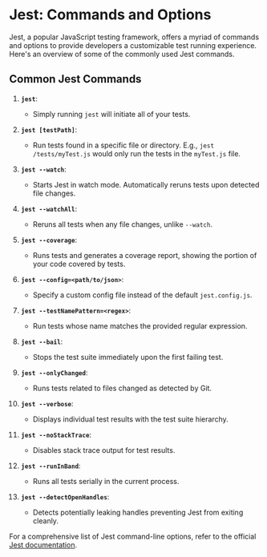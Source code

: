 # Jest: Commands and Options

Jest, a popular JavaScript testing framework, offers a myriad of commands and options to provide developers a customizable test running experience. Here's an overview of some of the commonly used Jest commands.

## Common Jest Commands

1. **`jest`**:

   - Simply running `jest` will initiate all of your tests.

2. **`jest [testPath]`**:

   - Run tests found in a specific file or directory. E.g., `jest /tests/myTest.js` would only run the tests in the `myTest.js` file.

3. **`jest --watch`**:

   - Starts Jest in watch mode. Automatically reruns tests upon detected file changes.

4. **`jest --watchAll`**:

   - Reruns all tests when any file changes, unlike `--watch`.

5. **`jest --coverage`**:

   - Runs tests and generates a coverage report, showing the portion of your code covered by tests.

6. **`jest --config=<path/to/json>`**:

   - Specify a custom config file instead of the default `jest.config.js`.

7. **`jest --testNamePattern=<regex>`**:

   - Run tests whose name matches the provided regular expression.

8. **`jest --bail`**:

   - Stops the test suite immediately upon the first failing test.

9. **`jest --onlyChanged`**:

   - Runs tests related to files changed as detected by Git.

10. **`jest --verbose`**:

    - Displays individual test results with the test suite hierarchy.

11. **`jest --noStackTrace`**:

    - Disables stack trace output for test results.

12. **`jest --runInBand`**:

    - Runs all tests serially in the current process.

13. **`jest --detectOpenHandles`**:
    - Detects potentially leaking handles preventing Jest from exiting cleanly.

For a comprehensive list of Jest command-line options, refer to the official [Jest documentation](https://jestjs.io/docs/cli).
